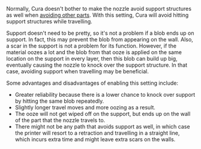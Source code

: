 Normally, Cura doesn't bother to make the nozzle avoid support structures as well when [avoiding other parts](travel_avoid_other_parts.md). With this setting, Cura will avoid hitting support structures while travelling.

Support doesn't need to be pretty, so it's not a problem if a blob ends up on support. In fact, this may prevent the blob from appearing on the wall. Also, a scar in the support is not a problem for its function. However, if the material oozes a lot and the blob from that ooze is applied on the same location on the support in every layer, then this blob can build up big, eventually causing the nozzle to knock over the support structure. In that case, avoiding support when travelling may be beneficial.

Some advantages and disadvantages of enabling this setting include:
* Greater reliability because there is a lower chance to knock over support by hitting the same blob repeatedly.
* Slightly longer travel moves and more oozing as a result.
* The ooze will not get wiped off on the support, but ends up on the wall of the part that the nozzle travels to.
* There might not be any path that avoids support as well, in which case the printer will resort to a retraction and travelling in a straight line, which incurs extra time and might leave extra scars on the walls.